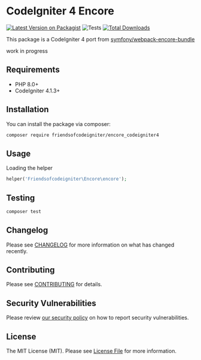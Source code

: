 # CodeIgniter 4 Encore

[![Latest Version on Packagist](https://img.shields.io/packagist/v/friendsofcodeigniter/encore_codeigniter4.svg?style=flat-square)](https://packagist.org/packages/friendsofcodeigniter/encore_codeigniter4)
![Tests](https://github.com/friendsofcodeigniter/encore-codeigniter4/workflows/Tests/badge.svg)
[![Total Downloads](https://img.shields.io/packagist/dt/friendsofcodeigniter/encore_codeigniter4.svg?style=flat-square)](https://packagist.org/packages/friendsofcodeigniter/encore_codeigniter4)

This package is a CodeIgniter 4 port from  [symfony/webpack-encore-bundle](https://github.com/symfony/webpack-encore-bundle)

work in progress

## Requirements

- PHP 8.0+
- CodeIgniter 4.1.3+

## Installation

You can install the package via composer:

```bash
composer require friendsofcodeigniter/encore_codeigniter4
```

## Usage
Loading the helper
```php
helper('Friendsofcodeigniter\Encore\encore');
```


## Testing

```bash
composer test
```

## Changelog

Please see [CHANGELOG](CHANGELOG.md) for more information on what has changed recently.

## Contributing

Please see [CONTRIBUTING](.github/CONTRIBUTING.md) for details.

## Security Vulnerabilities

Please review [our security policy](../../security/policy) on how to report security vulnerabilities.

## License

The MIT License (MIT). Please see [License File](LICENSE.md) for more information.
